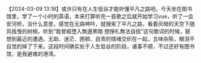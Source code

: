 
【2024-03-09 13:18】或许只有在人生低谷才能听懂平凡之路吧。今天坐在图书馆里，学了一个小时的英语，本来打算听完一首歌之后就开始学习vue，听了一会安河桥，没什么意思，感觉在无病呻吟，就搜索了平凡之路，看着灰暗的天空下随风摇曳的树梢，听到“我曾經墮入無邊黑暗 想掙扎無法自拔”这句歌词的时候，联想到最近的遭遇，无助、迷茫、困顿、自责的情绪交织在一起，五味杂陈，眼泪不自觉的掉了下来。这段时间确实处于人生低谷的阶段，诸事不顺，不过还好有图书馆，是我避难的港湾。